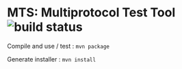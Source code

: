 # MTS: Multiprotocol Test Tool ![build status](https://travis-ci.org/ericsson-mts/mts.svg?branch=master)

Compile and use / test : ```mvn package```

Generate installer : ```mvn install```
